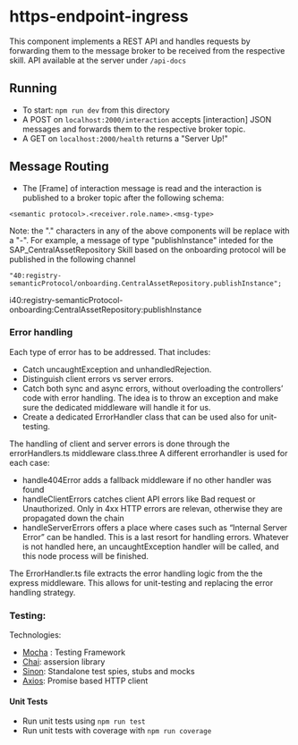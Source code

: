 # https-endpoint-ingress

This component implements a REST API and handles requests by forwarding them to the message broker to be received from the respective skill. API available at the server under `/api-docs`

## Running

- To start: `npm run dev` from this directory
- A POST on `localhost:2000/interaction` accepts [interaction] JSON messages and forwards them to the respective broker topic.
- A GET on `localhost:2000/health` returns a "Server Up!"


## Message Routing
- The [Frame] of interaction message is read and the interaction is published to a broker topic after the following schema:
```
<semantic protocol>.<receiver.role.name>.<msg-type>
```
Note: the "." characters in any of the above components will be replace with a "-". For example, a message of type "publishInstance" inteded for the SAP_CentralAssetRepository Skill based on the onboarding protocol will be published in the following channel
```
"40:registry-semanticProtocol/onboarding.CentralAssetRepository.publishInstance";
```
i40:registry-semanticProtocol-onboarding:CentralAssetRepository:publishInstance

### Error handling
Each type of error has to be addressed. That includes:

- Catch uncaughtException and unhandledRejection.
- Distinguish client errors vs server errors.
- Catch both sync and async errors, without overloading the controllers’ code with error handling. The idea is to throw an exception and make sure the dedicated middleware will handle it for us.
- Create a dedicated ErrorHandler class that can be used also for unit-testing.

The handling of client and server errors is done through the errorHandlers.ts middleware class.three A different errorhandler is used for each case:
- handle404Error adds a fallback middleware if no other handler was found
- handleClientErrors catches client API errors like Bad request or Unauthorized. Only in 4xx HTTP errors are relevan, otherwise they are propagated down the chain
- handleServerErrors offers a place where cases such as “Internal Server Error” can be handled. This is a last resort for handling errors. Whatever is not handled here, an uncaughtException handler will be called, and this node process will be finished.

The ErrorHandler.ts file extracts the error handling logic from the the express middleware. This allows for unit-testing and replacing the error handling strategy.


### Testing:
Technologies:
- [Mocha](https://mochajs.org/) :  Testing Framework
- [Chai](https://www.chaijs.com/): assersion library
- [Sinon](https://sinon.org/): Standalone test spies, stubs and mocks
- [Axios](https://github.com/axios/axios): Promise based HTTP client

#### Unit Tests
- Run unit tests using `npm run test`
- Run unit tests with coverage with `npm run coverage`
